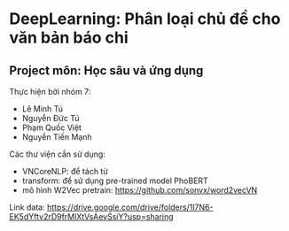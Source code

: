# DeepLearning: Phân loại chủ đề cho văn bản báo chi
## Project môn: Học sâu và ứng dụng
Thực hiện bởi nhóm 7:
- Lê Minh Tú
- Nguyễn Đức Tú
- Phạm Quốc Việt
- Nguyễn Tiến Mạnh

Các thư viện cần sử dụng:
- VNCoreNLP: để tách từ
- transform: để sử dụng pre-trained model PhoBERT
- mô hình W2Vec pretrain: https://github.com/sonvx/word2vecVN

Link data: https://drive.google.com/drive/folders/1l7N6-EK5dYftv2rD9frMlXtVsAevSsiY?usp=sharing
